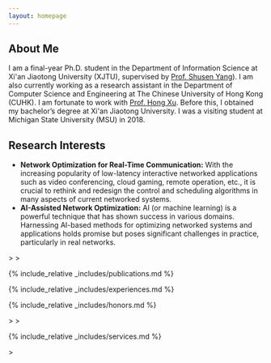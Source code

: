 ```yaml
---
layout: homepage
---
```


## About Me

I am a final-year Ph.D. student in the Department of Information Science at Xi'an Jiaotong University (XJTU), supervised by [Prof. Shusen Yang](https://gr.xjtu.edu.cn/en/web/shusenyang)). I am also currently working as a research assistant in the Department of Computer Science and Engineering at The Chinese University of Hong Kong (CUHK). I am fortunate to work with [Prof. Hong Xu](https://henryhxu.github.io). Before this, I obtained my bachelor’s degree at Xi'an Jiaotong University. I was a visiting student at Michigan State University (MSU) in 2018.

## Research Interests

- **Network Optimization for Real-Time Communication:**
With the increasing popularity of low-latency interactive networked applications such as video conferencing, cloud gaming, remote operation, etc., it is crucial to rethink and redesign the control and scheduling algorithms in many aspects of current networked systems.
- **AI-Assisted Network Optimization:**
AI (or machine learning) is a powerful technique that has shown success in various domains. Harnessing AI-based methods for optimizing networked systems and applications holds promise but poses significant challenges in practice, particularly in real networks.

<!--## News -->>

<!--{% include_relative _includes/news.md %} -->>

{% include_relative _includes/publications.md %}

{% include_relative _includes/experiences.md %}

{% include_relative _includes/honors.md %}

<!--{% include_relative _includes/teaching.md %} -->>

<!--{% include_relative _includes/talks.md %} -->>

{% include_relative _includes/services.md %}

<!--{% include_relative _includes/contact.md %} -->>
